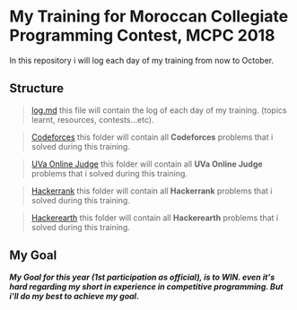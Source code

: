 # My Training for  Moroccan Collegiate Programming Contest, MCPC 2018

In this repository i will log each day of my training from now to October.

## Structure

> [log.md](log.md)
this file will contain the log of each day of my training.
(topics learnt, resources, contests...etc).

> [Codeforces](Codeforces/)
this folder will contain all **Codeforces** problems that i solved during this training.

> [UVa Online Judge](UVa/)
this folder will contain all **UVa Online Judge** problems that i solved during this training.

> [Hackerrank](Hackerrank/)
this folder will contain all **Hackerrank** problems that i solved during this training.

> [Hackerearth](Hackerearth/)
this folder will contain all **Hackerearth** problems that i solved during this training.

## My Goal
***My Goal for this year (1st participation as official), is to WIN. even it's hard regarding my short in experience in competitive programming. But i'll do my best to achieve my goal.***